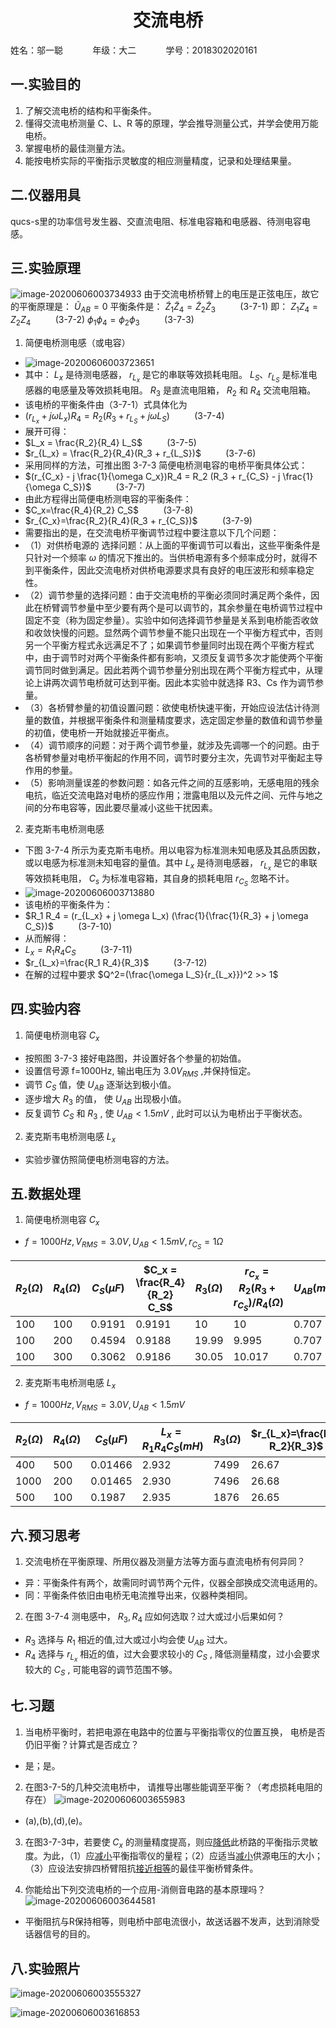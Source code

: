 <center> <h1> 交流电桥 </h1> </center>
姓名：邬一聪&nbsp;&nbsp;&nbsp;&nbsp;&nbsp;&nbsp;&nbsp;&nbsp;&nbsp;&nbsp;&nbsp;&nbsp;年级：大二&nbsp;&nbsp;&nbsp;&nbsp;&nbsp;&nbsp;&nbsp;&nbsp;&nbsp;&nbsp;&nbsp;&nbsp;学号：2018302020161

## 一.实验目的
1. 了解交流电桥的结构和平衡条件。
2. 懂得交流电桥测量 C、L、R 等的原理，学会推导测量公式，并学会使用万能电桥。
3. 掌握电桥的最佳测量方法。
4. 能按电桥实际的平衡指示灵敏度的相应测量精度，记录和处理结果量。

## 二.仪器用具
qucs-s里的功率信号发生器、交直流电阻、标准电容箱和电感器、待测电容电感。

## 三.实验原理
![image-20200606003734933](C:\Users\12716\AppData\Roaming\Typora\typora-user-images\image-20200606003734933.png)
由于交流电桥桥臂上的电压是正弦电压，故它的平衡原理是：
$\widetilde U_{AB}=0$
平衡条件是：
$\widetilde Z_1 \widetilde Z_4 = \widetilde Z_2 \widetilde Z_3$ &nbsp;&nbsp;&nbsp;&nbsp;&nbsp;&nbsp;&nbsp;&nbsp; (3-7-1)
即：
$Z_1 Z_4 = Z_2 Z_4$ &nbsp;&nbsp;&nbsp;&nbsp;&nbsp;&nbsp;&nbsp;&nbsp; (3-7-2)
$\phi_1 \phi_4 = \phi_2 \phi_3$ &nbsp;&nbsp;&nbsp;&nbsp;&nbsp;&nbsp;&nbsp;&nbsp; (3-7-3)

1. 简便电桥测电感（或电容）
  - ![image-20200606003723651](C:\Users\12716\AppData\Roaming\Typora\typora-user-images\image-20200606003723651.png)
  - 其中： $L_x$ 是待测电感器， $r_{L_x}$ 是它的串联等效损耗电阻。 $L_S、 r_{L_S}$ 是标准电感器的电感量及等效损耗电阻。 $R_3$ 是直流电阻箱， $R_2$ 和 $R_4$ 交流电阻箱。
  - 该电桥的平衡条件由（3-7-1）式具体化为
  - $(r_{L_x} + j \omega L_x) R_4 = R_2 (R_3 + r_{L_S} + j \omega L_S)$ &nbsp;&nbsp;&nbsp;&nbsp;&nbsp;&nbsp;&nbsp;&nbsp; (3-7-4)
  - 展开可得：
  - $L_x = \frac{R_2}{R_4} L_S$ &nbsp;&nbsp;&nbsp;&nbsp;&nbsp;&nbsp;&nbsp;&nbsp; (3-7-5)
  - $r_{L_x} = \frac{R_2}{R_4}(R_3 + r_{L_S})$ &nbsp;&nbsp;&nbsp;&nbsp;&nbsp;&nbsp;&nbsp;&nbsp; (3-7-6)
  - 采用同样的方法，可推出图 3-7-3 简便电桥测电容的电桥平衡具体公式：
  - $(r_{C_x} - j \frac{1}{\omega C_x})R_4 = R_2 (R_3 + r_{C_S} - j \frac{1}{\omega C_S})$ &nbsp;&nbsp;&nbsp;&nbsp;&nbsp;&nbsp;&nbsp;&nbsp; (3-7-7)
  - 由此方程得出简便电桥测电容的平衡条件：
  - $C_x=\frac{R_4}{R_2} C_S$ &nbsp;&nbsp;&nbsp;&nbsp;&nbsp;&nbsp;&nbsp;&nbsp; (3-7-8)
  - $r_{C_x}=\frac{R_2}{R_4}(R_3 + r_{C_S})$ &nbsp;&nbsp;&nbsp;&nbsp;&nbsp;&nbsp;&nbsp;&nbsp; (3-7-9)
  - 需要指出的是，在交流电桥平衡调节过程中要注意以下几个问题：
  - （1）对供桥电源的
选择问题：从上面的平衡调节可以看出，这些平衡条件是只针对一个频率 $\omega$ 的情况下推出的。当供桥电源有多个频率成分时，就得不到平衡条件，因此交流电桥对供桥电源要求具有良好的电压波形和频率稳定性。
  - （2）调节参量的选择问题：由于交流电桥的平衡必须同时满足两个条件，因此在桥臂调节参量中至少要有两个是可以调节的，其余参量在电桥调节过程中固定不变（称为固定参量）。实验中如何选择调节参量是关系到电桥能否收敛和收敛快慢的问题。显然两个调节参量不能只出现在一个平衡方程式中，否则另一个平衡方程式永远满足不了；如果调节参量同时出现在两个平衡方程式中，由于调节时对两个平衡条件都有影响，又须反复调节多次才能使两个平衡调节同时做到满足。因此若两个调节参量分别出现在两个平衡方程式中，从理论上讲两次调节电桥就可达到平衡。因此本实验中就选择 R3、Cs 作为调节参量。
  - （3）各桥臂参量的初值设置问题：欲使电桥快速平衡，开始应设法估计待测量的数值，并根据平衡条件和测量精度要求，选定固定参量的数值和调节参量的初值，使电桥一开始就接近平衡点。
  - （4）调节顺序的问题：对于两个调节参量，就涉及先调哪一个的问题。由于各桥臂参量对电桥平衡起的作用不同，调节时要分主次，先调节对平衡起主导作用的参量。
  - （5）影响测量误差的参数问题：如各元件之间的互感影响，无感电阻的残余电抗，临近交流电路对电桥的感应作用；泄露电阻以及元件之间、元件与地之间的分布电容等，因此要尽量减小这些干扰因素。

2. 麦克斯韦电桥测电感
  - 下图 3-7-4 所示为麦克斯韦电桥。用以电容为标准测未知电感及其品质因数，或以电感为标准测未知电容的量值。其中 $L_x$ 是待测电感器， $r_{L_x}$ 是它的串联等效损耗电阻， $C_s$ 为标准电容箱，其自身的损耗电阻 $r_{C_S}$ 忽略不计。
  - ![image-20200606003713880](C:\Users\12716\AppData\Roaming\Typora\typora-user-images\image-20200606003713880.png)
  - 该电桥的平衡条件为：
  - $R_1 R_4 = (r_{L_x} + j \omega L_x) (\frac{1}{\frac{1}{R_3} + j \omega C_S})$ &nbsp;&nbsp;&nbsp;&nbsp;&nbsp;&nbsp;&nbsp;&nbsp; (3-7-10)
  - 从而解得：
  - $L_x = R_1 R_4 C_S$ &nbsp;&nbsp;&nbsp;&nbsp;&nbsp;&nbsp;&nbsp;&nbsp; (3-7-11)
  - $r_{L_x}=\frac{R_1 R_4}{R_3}$ &nbsp;&nbsp;&nbsp;&nbsp;&nbsp;&nbsp;&nbsp;&nbsp; (3-7-12)
  - 在解的过程中要求 $Q^2=(\frac{\omega L_S}{r_{L_x}})^2 >> 1$


## 四.实验内容
1. 简便电桥测电容 $C_x$
  - 按照图 3-7-3 接好电路图，并设置好各个参量的初始值。
  - 设置信号源 f=1000Hz, 输出电压为 $3.0V_{RMS}$ ,并保持恒定。
  - 调节 $C_S$ 值，使 $U_{AB}$ 逐渐达到极小值。
  - 逐步增大 $R_3$ 的值， 使 $U_{AB}$ 出现极小值。
  - 反复调节 $C_S$ 和 $R_3$ , 使 $U_{AB} < 1.5mV$ , 此时可以认为电桥出于平衡状态。

2. 麦克斯韦电桥测电感 $L_x$
  - 实验步骤仿照简便电桥测电容的方法。


## 五.数据处理
1. 简便电桥测电容 $C_x$
  - $f=1000Hz, V_{RMS}=3.0V, U_{AB} < 1.5 mV, r_{C_S}=1 \Omega$

| $R_2(\Omega)$ | $R_4 (\Omega)$ | $C_S(\mu F)$ | $C_x = \frac{R_4}{R_2} C_S$ | $R_3(\Omega)$ | $r_{C_x}=R_2 (R_3+ r_{C_S})/R_4(\Omega)$ | $U_{AB}(mV)$ |
|---|---|---|---|---|---|---|
|100|100|0.9191|0.9191|10|10|0.707|
|100|200|0.4594|0.9188|19.99|9.995|0.707|
|100|300|0.3062|0.9186|30.05|10.017|0.707|

2. 麦克斯韦电桥测电感 $L_x$
  - $f=1000Hz, V_{RMS}=3.0V, U_{AB} < 1.5mV$

| $R_2(\Omega)$ | $R_4 (\Omega)$ | $C_S(\mu F)$ | $L_x=R_1 R_4 C_S(mH)$ | $R_3(\Omega)$ | $r_{L_x}=\frac{R_1 R_2}{R_3}$ | $U_{AB}(mV)$ |
|---|---|---|---|---|---|---|
|400|500|0.01466|2.932|7499|26.67|0.927|
|1000|200|0.01465|2.930|7496|26.68|1.23|
|500|100|0.1987|2.935|1876|26.65|1.414|

## 六.预习思考
1. 交流电桥在平衡原理、所用仪器及测量方法等方面与直流电桥有何异同？
  - 异：平衡条件有两个，故需同时调节两个元件，仪器全部换成交流电适用的。
  - 同：平衡条件依旧由电桥无电流推导出来，仪器种类相同。

2. 在图 3-7-4 测电感中， $R_3, R_4$ 应如何选取？过大或过小后果如何？
  - $R_3$ 选择与 $R_1$ 相近的值,过大或过小均会使 $U_{AB}$ 过大。
  - $R_4$ 选择与 $r_{L_x}$ 相近的值，过大会要求较小的 $C_S$ , 降低测量精度，过小会要求较大的 $C_S$ , 可能电容的调节范围不够。

## 七.习题
1. 当电桥平衡时，若把电源在电路中的位置与平衡指零仪的位置互换， 电桥是否仍旧平衡？计算式是否成立？
  - 是；是。

2. 在图3-7-5的几种交流电桥中， 请推导出哪些能调至平衡？（考虑损耗电阻的存在）
![image-20200606003655983](C:\Users\12716\AppData\Roaming\Typora\typora-user-images\image-20200606003655983.png)
  - (a),(b),(d),(e)。

3. 在图3-7-3中，若要使 $C_x$ 的测量精度提高，则应<ins>降低</ins>此桥路的平衡指示灵敏度。为此，（1）应<ins>减小</ins>平衡指零仪的量程；（2）应适当<ins>减小</ins>供源电压的大小；（3）应设法安排四桥臂阻抗<ins>接近相等</ins>的最佳平衡桥臂条件。

4. 你能给出下列交流电桥的一个应用-消侧音电路的基本原理吗？
![image-20200606003644581](C:\Users\12716\AppData\Roaming\Typora\typora-user-images\image-20200606003644581.png)
  - 平衡阻抗与R保持相等，则电桥中部电流很小，故送话器不发声，达到消除受话器信号的目的。

## 八.实验照片
![image-20200606003555327](C:\Users\12716\AppData\Roaming\Typora\typora-user-images\image-20200606003555327.png)

![image-20200606003616853](C:\Users\12716\AppData\Roaming\Typora\typora-user-images\image-20200606003616853.png)